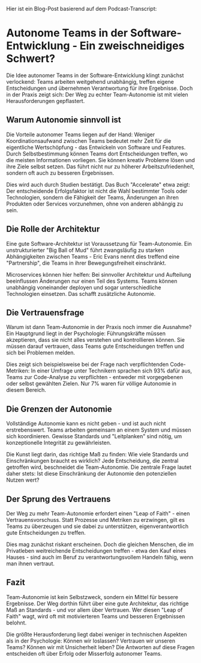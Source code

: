 Hier ist ein Blog-Post basierend auf dem Podcast-Transcript:

# Autonome Teams in der Software-Entwicklung - Ein zweischneidiges Schwert?

Die Idee autonomer Teams in der Software-Entwicklung klingt zunächst verlockend: Teams arbeiten weitgehend unabhängig, treffen eigene Entscheidungen und übernehmen Verantwortung für ihre Ergebnisse. Doch in der Praxis zeigt sich: Der Weg zu echter Team-Autonomie ist mit vielen Herausforderungen gepflastert.

## Warum Autonomie sinnvoll ist

Die Vorteile autonomer Teams liegen auf der Hand: Weniger Koordinationsaufwand zwischen Teams bedeutet mehr Zeit für die eigentliche Wertschöpfung - das Entwickeln von Software und Features. Durch Selbstbestimmung können Teams dort Entscheidungen treffen, wo die meisten Informationen vorliegen. Sie können kreativ Probleme lösen und ihre Ziele selbst setzen. Das führt nicht nur zu höherer Arbeitszufriedenheit, sondern oft auch zu besseren Ergebnissen.

Dies wird auch durch Studien bestätigt. Das Buch "Accelerate" etwa zeigt: Der entscheidende Erfolgsfaktor ist nicht die Wahl bestimmter Tools oder Technologien, sondern die Fähigkeit der Teams, Änderungen an ihren Produkten oder Services vorzunehmen, ohne von anderen abhängig zu sein.

## Die Rolle der Architektur

Eine gute Software-Architektur ist Voraussetzung für Team-Autonomie. Ein unstrukturierter "Big Ball of Mud" führt zwangsläufig zu starken Abhängigkeiten zwischen Teams - Eric Evans nennt dies treffend eine "Partnership", die Teams in ihrer Bewegungsfreiheit einschränkt. 

Microservices können hier helfen: Bei sinnvoller Architektur und Aufteilung beeinflussen Änderungen nur einen Teil des Systems. Teams können unabhängig voneinander deployen und sogar unterschiedliche Technologien einsetzen. Das schafft zusätzliche Autonomie.

## Die Vertrauensfrage 

Warum ist dann Team-Autonomie in der Praxis noch immer die Ausnahme? Ein Hauptgrund liegt in der Psychologie: Führungskräfte müssen akzeptieren, dass sie nicht alles verstehen und kontrollieren können. Sie müssen darauf vertrauen, dass Teams gute Entscheidungen treffen und sich bei Problemen melden.

Dies zeigt sich beispielsweise bei der Frage nach verpflichtenden Code-Metriken: In einer Umfrage unter Technikern sprachen sich 93% dafür aus, Teams zur Code-Analyse zu verpflichten - entweder mit vorgegebenen oder selbst gewählten Zielen. Nur 7% waren für völlige Autonomie in diesem Bereich.

## Die Grenzen der Autonomie

Vollständige Autonomie kann es nicht geben - und ist auch nicht erstrebenswert. Teams arbeiten gemeinsam an einem System und müssen sich koordinieren. Gewisse Standards und "Leitplanken" sind nötig, um konzeptionelle Integrität zu gewährleisten.

Die Kunst liegt darin, das richtige Maß zu finden: Wie viele Standards und Einschränkungen braucht es wirklich? Jede Entscheidung, die zentral getroffen wird, beschneidet die Team-Autonomie. Die zentrale Frage lautet daher stets: Ist diese Einschränkung der Autonomie den potenziellen Nutzen wert?

## Der Sprung des Vertrauens

Der Weg zu mehr Team-Autonomie erfordert einen "Leap of Faith" - einen Vertrauensvorschuss. Statt Prozesse und Metriken zu erzwingen, gilt es Teams zu überzeugen und sie dabei zu unterstützen, eigenverantwortlich gute Entscheidungen zu treffen.

Dies mag zunächst riskant erscheinen. Doch die gleichen Menschen, die im Privatleben weitreichende Entscheidungen treffen - etwa den Kauf eines Hauses - sind auch im Beruf zu verantwortungsvollem Handeln fähig, wenn man ihnen vertraut.

## Fazit

Team-Autonomie ist kein Selbstzweck, sondern ein Mittel für bessere Ergebnisse. Der Weg dorthin führt über eine gute Architektur, das richtige Maß an Standards - und vor allem über Vertrauen. Wer diesen "Leap of Faith" wagt, wird oft mit motivierteren Teams und besseren Ergebnissen belohnt.

Die größte Herausforderung liegt dabei weniger in technischen Aspekten als in der Psychologie: Können wir loslassen? Vertrauen wir unseren Teams? Können wir mit Unsicherheit leben? Die Antworten auf diese Fragen entscheiden oft über Erfolg oder Misserfolg autonomer Teams.